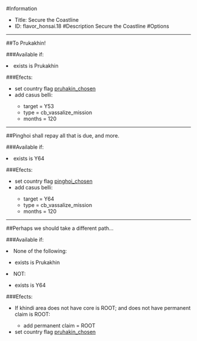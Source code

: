#Information
 - Title: Secure the Coastline
 - ID: flavor_honsai.18
#Description
Secure the Coastline
#Options

___
##To Prukakhin!

###Available if:
<li>exists is Prukakhin</li>

###Efects:<ul><li>set country flag [pruhakin_chosen](../flags/pruhakin_chosen.md)</li><li>add casus belli:</li><ul><li>target = Y53</li><li>type = cb_vassalize_mission</li><li>months = 120</li></ul></ul>

___
##Pinghoi shall repay all that is due, and more.

###Available if:
<li>exists is Y64</li>

###Efects:<ul><li>set country flag [pinghoi_chosen](../flags/pinghoi_chosen.md)</li><li>add casus belli:</li><ul><li>target = Y64</li><li>type = cb_vassalize_mission</li><li>months = 120</li></ul></ul>

___
##Perhaps we should take a different path...

###Available if:
<li>None of the following:</li><ul><li>exists is Prukakhin</li></ul><li>NOT:</li><ul><li>exists is Y64</li></ul>

###Efects:<ul><li>If khindi area does not have core is ROOT; and does not have permanent claim is ROOT:</li><ul><li>add permanent claim = ROOT</li></ul><li>set country flag [pruhakin_chosen](../flags/pruhakin_chosen.md)</li></ul>
